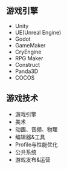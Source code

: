 ## 游戏引擎

- Unity
- UE(Unreal Engine)
- Godot
- GameMaker
- CryEngine
- RPG Maker
- Construct
- Panda3D
- COCOS

## 游戏技术

- 游戏引擎
- 美术
- 动画、音频、物理
- 编辑器&工具
- Profile与性能优化
- 公共系统
- 游戏发布&运营


